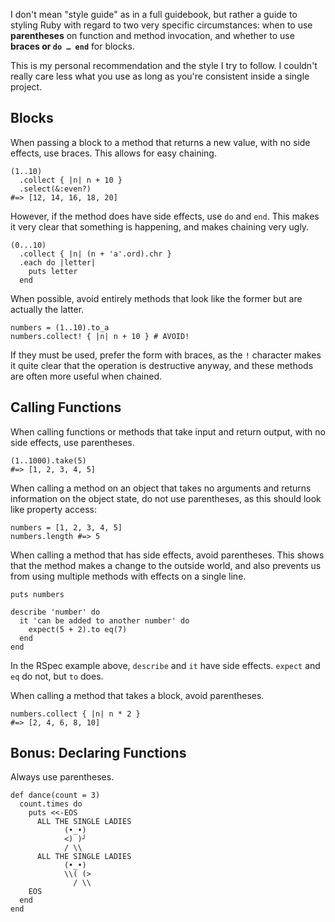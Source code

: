 I don't mean "style guide" as in a full guidebook, but rather a guide to styling Ruby with regard to two very specific circumstances: when to use **parentheses** on function and method invocation, and whether to use **braces or `do … end`** for blocks.

This is my personal recommendation and the style I try to follow. I couldn't really care less what you use as long as you're consistent inside a single project.

## Blocks

When passing a block to a method that returns a new value, with no side effects, use braces. This allows for easy chaining.

    (1..10)
      .collect { |n| n + 10 }
      .select(&:even?)
    #=> [12, 14, 16, 18, 20]

However, if the method does have side effects, use `do` and `end`. This makes it very clear that something is happening, and makes chaining very ugly.

    (0...10)
      .collect { |n| (n + 'a'.ord).chr }
      .each do |letter|
        puts letter
      end

When possible, avoid entirely methods that look like the former but are actually the latter.

    numbers = (1..10).to_a
    numbers.collect! { |n| n + 10 } # AVOID!

If they must be used, prefer the form with braces, as the `!` character makes it quite clear that the operation is destructive anyway, and these methods are often more useful when chained.

## Calling Functions

When calling functions or methods that take input and return output, with no side effects, use parentheses.

    (1..1000).take(5)
    #=> [1, 2, 3, 4, 5]

When calling a method on an object that takes no arguments and returns information on the object state, do not use parentheses, as this should look like property access:

    numbers = [1, 2, 3, 4, 5]
    numbers.length #=> 5

When calling a method that has side effects, avoid parentheses. This shows that the method makes a change to the outside world, and also prevents us from using multiple methods with effects on a single line.

    puts numbers

    describe 'number' do
      it 'can be added to another number' do
        expect(5 + 2).to eq(7)
      end
    end

In the RSpec example above, `describe` and `it` have side effects. `expect` and `eq` do not, but `to` does.

When calling a method that takes a block, avoid parentheses.

    numbers.collect { |n| n * 2 }
    #=> [2, 4, 6, 8, 10]

## Bonus: Declaring Functions

Always use parentheses.

    def dance(count = 3)
      count.times do
        puts <<-EOS
          ALL THE SINGLE LADIES
                (•_•)
                <) )╯
                / \\
          ALL THE SINGLE LADIES
                (•_•)
                \\( (>
                  / \\
        EOS
      end
    end
